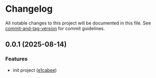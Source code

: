 # Changelog

All notable changes to this project will be documented in this file. See [commit-and-tag-version](https://github.com/absolute-version/commit-and-tag-version) for commit guidelines.

## 0.0.1 (2025-08-14)


### Features

* init project ([e1cabee](https://github.com/crimx/coverage-badge-svg/commit/e1cabee2468e5131dad6170f173072b32e19b092))
